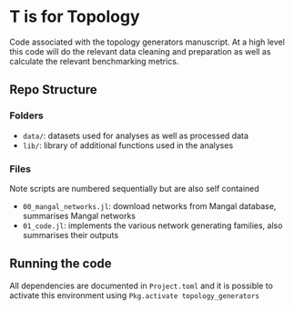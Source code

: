 # T is for Topology

Code associated with the topology generators manuscript. At a high level 
this code will do the relevant data cleaning and preparation as well as 
calculate the relevant benchmarking metrics.

## Repo Structure

### Folders

- `data/`: datasets used for analyses as well as processed data
- `lib/`: library of additional functions used in the analyses

### Files

Note scripts are numbered sequentially but are also self contained

- `00_mangal_networks.jl`: download networks from Mangal database,
summarises Mangal networks
- `01_code.jl`: implements the various network generating families, also
summarises their outputs

## Running the code

All dependencies are documented in `Project.toml` and it is possible
to activate this environment using `Pkg.activate topology_generators`